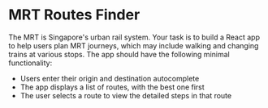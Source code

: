 # MRT Routes Finder

The MRT is Singapore's urban rail system. Your task is to build a React app to help users plan MRT journeys, which may include walking and changing trains at various stops. The app should have the following minimal functionality:
* Users enter their origin and destination autocomplete
* The app displays a list of routes, with the best one first
* The user selects a route to view the detailed steps in that route